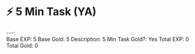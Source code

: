 # ⚡ 5 Min Task (YA)

---:  
Base EXP: 5
Base Gold: 5
Description: 5 Min Task
Gold?: Yes
Total EXP: 0
Total Gold: 0